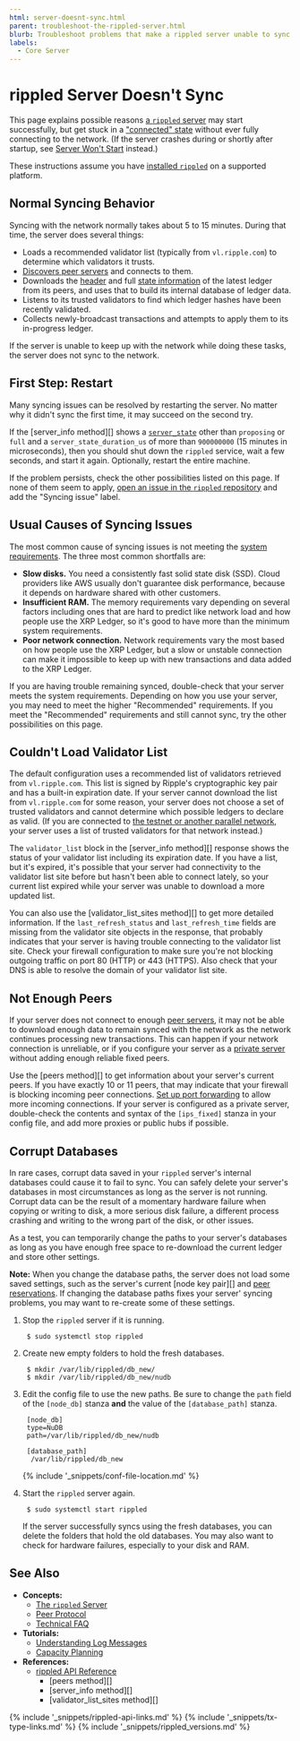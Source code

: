```yaml
---
html: server-doesnt-sync.html
parent: troubleshoot-the-rippled-server.html
blurb: Troubleshoot problems that make a rippled server unable to sync with the rest of the XRP Ledger.
labels:
  - Core Server
---
```

# rippled Server Doesn't Sync

This page explains possible reasons [a `rippled` server](xrpl-servers.html) may start successfully, but get stuck in a ["connected" state](rippled-server-states.html) without ever fully connecting to the network. (If the server crashes during or shortly after startup, see [Server Won't Start](server-wont-start.html) instead.)

These instructions assume you have [installed `rippled`](install-rippled.html) on a supported platform.


## Normal Syncing Behavior

Syncing with the network normally takes about 5 to 15 minutes. During that time, the server does several things:

- Loads a recommended validator list (typically from `vl.ripple.com`) to determine which validators it trusts.
- [Discovers peer servers](peer-protocol.html#peer-discovery) and connects to them.
- Downloads the [header](ledger-header.html) and full [state information](ledgers.html#tree-format) of the latest ledger from its peers, and uses that to build its internal database of ledger data.
- Listens to its trusted validators to find which ledger hashes have been recently validated.
- Collects newly-broadcast transactions and attempts to apply them to its in-progress ledger.

If the server is unable to keep up with the network while doing these tasks, the server does not sync to the network.


## First Step: Restart

Many syncing issues can be resolved by restarting the server. No matter why it didn't sync the first time, it may succeed on the second try.

If the [server_info method][] shows a [`server_state`](rippled-server-states.html) other than `proposing` or `full` and a `server_state_duration_us` of more than `900000000` (15 minutes in microseconds), then you should shut down the `rippled` service, wait a few seconds, and start it again. Optionally, restart the entire machine.

If the problem persists, check the other possibilities listed on this page. If none of them seem to apply, [open an issue in the `rippled` repository](https://github.com/ripple/rippled/issues) and add the "Syncing issue" label.


## Usual Causes of Syncing Issues

The most common cause of syncing issues is not meeting the [system requirements](system-requirements.html). The three most common shortfalls are:

- **Slow disks.** You need a consistently fast solid state disk (SSD). Cloud providers like AWS usually don't guarantee disk performance, because it depends on hardware shared with other customers.
- **Insufficient RAM.** The memory requirements vary depending on several factors including ones that are hard to predict like network load and how people use the XRP Ledger, so it's good to have more than the minimum system requirements.
- **Poor network connection.** Network requirements vary the most based on how people use the XRP Ledger, but a slow or unstable connection can make it impossible to keep up with new transactions and data added to the XRP Ledger.

If you are having trouble remaining synced, double-check that your server meets the system requirements. Depending on how you use your server, you may need to meet the higher "Recommended" requirements. If you meet the "Recommended" requirements and still cannot sync, try the other possibilities on this page.


## Couldn't Load Validator List

The default configuration uses a recommended list of validators retrieved from `vl.ripple.com`. This list is signed by Ripple's cryptographic key pair and has a built-in expiration date. If your server cannot download the list from `vl.ripple.com` for some reason, your server does not choose a set of trusted validators and cannot determine which possible ledgers to declare as valid. (If you are connected to [the testnet or another parallel network](parallel-networks.html), your server uses a list of trusted validators for that network instead.)

The `validator_list` block in the [server_info method][] response shows the status of your validator list including its expiration date. If you have a list, but it's expired, it's possible that your server had connectivity to the validator list site before but hasn't been able to connect lately, so your current list expired while your server was unable to download a more updated list.

You can also use the [validator_list_sites method][] to get more detailed information. If the `last_refresh_status` and `last_refresh_time` fields are missing from the validator site objects in the response, that probably indicates that your server is having trouble connecting to the validator list site. Check your firewall configuration to make sure you're not blocking outgoing traffic on port 80 (HTTP) or 443 (HTTPS). Also check that your DNS is able to resolve the domain of your validator list site.

<!-- TODO: create a tutorial for how to sideload a validator list from file and link it here -->


## Not Enough Peers

If your server does not connect to enough [peer servers](peer-protocol.html), it may not be able to download enough data to remain synced with the network as the network continues processing new transactions. This can happen if your network connection is unreliable, or if you configure your server as a [private server](peer-protocol.html#private-peers) without adding enough reliable fixed peers.

Use the [peers method][] to get information about your server's current peers. If you have exactly 10 or 11 peers, that may indicate that your firewall is blocking incoming peer connections. [Set up port forwarding](forward-ports-for-peering.html) to allow more incoming connections. If your server is configured as a private server, double-check the contents and syntax of the `[ips_fixed]` stanza in your config file, and add more proxies or public hubs if possible.


## Corrupt Databases

In rare cases, corrupt data saved in your `rippled` server's internal databases could cause it to fail to sync. You can safely delete your server's databases in most circumstances as long as the server is not running. Corrupt data can be the result of a momentary hardware failure when copying or writing to disk, a more serious disk failure, a different process crashing and writing to the wrong part of the disk, or other issues.

As a test, you can temporarily change the paths to your server's databases as long as you have enough free space to re-download the current ledger and store other settings.

**Note:** When you change the database paths, the server does not load some saved settings, such as the server's current [node key pair][] and [peer reservations](peer-protocol.html#fixed-peers-and-peer-reservations). If changing the database paths fixes your server' syncing problems, you may want to re-create some of these settings.

1. Stop the `rippled` server if it is running.

        $ sudo systemctl stop rippled

2. Create new empty folders to hold the fresh databases.

        $ mkdir /var/lib/rippled/db_new/
        $ mkdir /var/lib/rippled/db_new/nudb

3. Edit the config file to use the new paths. Be sure to change the `path` field of the `[node_db]` stanza **and** the value of the `[database_path]` stanza.

        [node_db]
        type=NuDB
        path=/var/lib/rippled/db_new/nudb

        [database_path]
         /var/lib/rippled/db_new

    {% include '_snippets/conf-file-location.md' %}<!--_ -->

4. Start the `rippled` server again.

        $ sudo systemctl start rippled

    If the server successfully syncs using the fresh databases, you can delete the folders that hold the old databases. You may also want to check for hardware failures, especially to your disk and RAM.


## See Also

- **Concepts:**
    - [The `rippled` Server](xrpl-servers.html)
    - [Peer Protocol](peer-protocol.html)
    - [Technical FAQ](technical-faq.html)
- **Tutorials:**
    - [Understanding Log Messages](understanding-log-messages.html)
    - [Capacity Planning](capacity-planning.html)
- **References:**
    - [rippled API Reference](http-websocket-apis.html)
        - [peers method][]
        - [server_info method][]
        - [validator_list_sites method][]

<!-- SPELLING_IGNORE: aws -->
<!--{# common link defs #}-->
{% include '_snippets/rippled-api-links.md' %}
{% include '_snippets/tx-type-links.md' %}
{% include '_snippets/rippled_versions.md' %}
